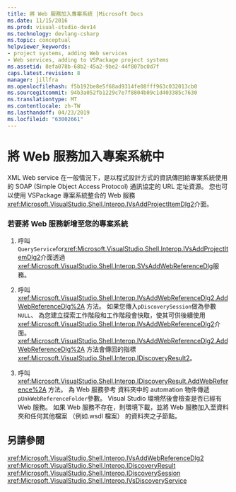 ```yaml
---
title: 將 Web 服務加入專案系統 |Microsoft Docs
ms.date: 11/15/2016
ms.prod: visual-studio-dev14
ms.technology: devlang-csharp
ms.topic: conceptual
helpviewer_keywords:
- project systems, adding Web services
- Web services, adding to VSPackage project systems
ms.assetid: 8efa078b-68b2-45a2-9be2-44f807bc0d7f
caps.latest.revision: 8
manager: jillfra
ms.openlocfilehash: f5b192be8e5f68ad9314fe08fff963c032013cb0
ms.sourcegitcommit: 94b3a052fb1229c7e7f8804b09c1d403385c7630
ms.translationtype: MT
ms.contentlocale: zh-TW
ms.lasthandoff: 04/23/2019
ms.locfileid: "63002661"
---
```

# <a name="adding-web-services-to-project-systems"></a>將 Web 服務加入專案系統中
XML Web service 在一般情況下，是以程式設計方式的資訊傳回給專案系統使用的 SOAP (Simple Object Access Protocol) 通訊協定的 URL 定址資源。 您也可以使用 VSPackage 專案系統整合的 Web 服務<xref:Microsoft.VisualStudio.Shell.Interop.IVsAddProjectItemDlg2>介面。  
  
### <a name="to-add-a-web-service-to-your-project-system"></a>若要將 Web 服務新增至您的專案系統  
  
1. 呼叫`QueryService`for<xref:Microsoft.VisualStudio.Shell.Interop.IVsAddProjectItemDlg2>介面透過<xref:Microsoft.VisualStudio.Shell.Interop.SVsAddWebReferenceDlg>服務。  
  
2. 呼叫 <xref:Microsoft.VisualStudio.Shell.Interop.IVsAddWebReferenceDlg2.AddWebReferenceDlg%2A> 方法。 如果您傳入`pDiscoverySession`做為參數`NULL`、 為您建立探索工作階段和工作階段會快取，使其可供後續使用<xref:Microsoft.VisualStudio.Shell.Interop.IVsAddWebReferenceDlg2>介面。 <xref:Microsoft.VisualStudio.Shell.Interop.IVsAddWebReferenceDlg2.AddWebReferenceDlg%2A> 方法會傳回的指標<xref:Microsoft.VisualStudio.Shell.Interop.IDiscoveryResult2>。  
  
3. 呼叫 <xref:Microsoft.VisualStudio.Shell.Interop.IDiscoveryResult.AddWebReference%2A> 方法。 為 Web 服務參考 資料夾中的 automation 物件傳遞`pUnkWebReferenceFolder`參數。 Visual Studio 環境然後會檢查是否已經有 Web 服務。 如果 Web 服務不存在，則環境下載，並將 Web 服務加入至資料夾和任何其他檔案 （例如.wsdl 檔案） 的資料夾之子節點。  
  
## <a name="see-also"></a>另請參閱  
 <xref:Microsoft.VisualStudio.Shell.Interop.IVsAddWebReferenceDlg2>   
 <xref:Microsoft.VisualStudio.Shell.Interop.IDiscoveryResult>   
 <xref:Microsoft.VisualStudio.Shell.Interop.IDiscoverySession>   
 <xref:Microsoft.VisualStudio.Shell.Interop.IVsDiscoveryService>